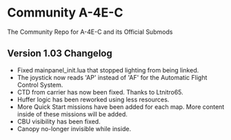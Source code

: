 # Community A-4E-C
The Community Repo for A-4E-C and its Official Submods
## Version 1.03 Changelog

* Fixed mainpanel_init.lua that stopped lighting from being linked.
* The joystick now reads 'AP' instead of 'AF' for the  Automatic Flight Control System.
* CTD from carrier has now been fixed. Thanks to Ltnitro65.
* Huffer logic has been reworked using less resources.
* More Quick Start missions have been added for each map. More content inside of these missions will be added.
* CBU visibility has been fixed.
* Canopy no-longer invisible while inside.

